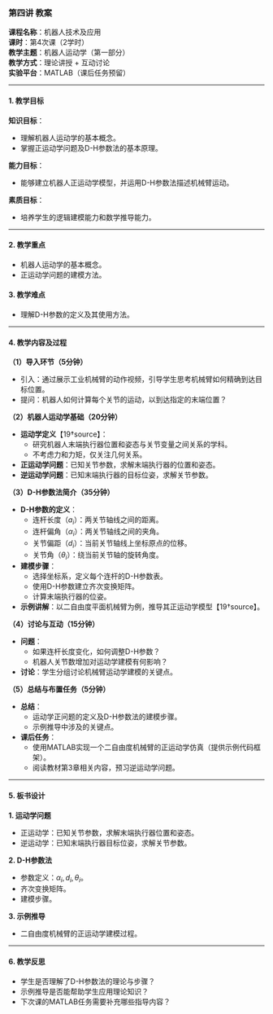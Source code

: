 ### **第四讲 教案**

**课程名称**：机器人技术及应用  
**课时**：第4次课（2学时）  
**教学主题**：机器人运动学（第一部分）  
**教学方式**：理论讲授 + 互动讨论  
**实验平台**：MATLAB（课后任务预留）

---

#### **1. 教学目标**

**知识目标**：

- 理解机器人运动学的基本概念。
- 掌握正运动学问题及D-H参数法的基本原理。

**能力目标**：

- 能够建立机器人正运动学模型，并运用D-H参数法描述机械臂运动。

**素质目标**：

- 培养学生的逻辑建模能力和数学推导能力。

---

#### **2. 教学重点**

- 机器人运动学的基本概念。
- 正运动学问题的建模方法。

#### **3. 教学难点**

- 理解D-H参数的定义及其使用方法。

---

#### **4. 教学内容及过程**

**（1）导入环节（5分钟）**

- 引入：通过展示工业机械臂的动作视频，引导学生思考机械臂如何精确到达目标位置。
- 提问：机器人如何计算每个关节的运动，以到达指定的末端位置？

**（2）机器人运动学基础（20分钟）**

- **运动学定义**【19†source】：
    - 研究机器人末端执行器位置和姿态与关节变量之间关系的学科。
    - 不考虑力和力矩，仅关注几何关系。
- **正运动学问题**：已知关节参数，求解末端执行器的位置和姿态。
- **逆运动学问题**：已知末端执行器的目标位姿，求解关节参数。

**（3）D-H参数法简介（35分钟）**

- **D-H参数的定义**：
    - 连杆长度（$a_i$）：两关节轴线之间的距离。
    - 连杆偏角（$\alpha_i$）：两关节轴线之间的夹角。
    - 关节偏距（$d_i$）：当前关节轴线上坐标原点的位移。
    - 关节角（$\theta_i$）：绕当前关节轴的旋转角度。
- **建模步骤**：
    - 选择坐标系，定义每个连杆的D-H参数表。
    - 使用D-H参数建立齐次变换矩阵。
    - 计算末端执行器的位姿。
- **示例讲解**：以二自由度平面机械臂为例，推导其正运动学模型【19†source】。

**（4）讨论与互动（15分钟）**

- **问题**：
    - 如果连杆长度变化，如何调整D-H参数？
    - 机器人关节数增加对运动学建模有何影响？
- **讨论**：学生分组讨论机械臂运动学建模的关键点。

**（5）总结与布置任务（5分钟）**

- **总结**：
    - 运动学正问题的定义及D-H参数法的建模步骤。
    - 示例推导中涉及的关键点。
- **课后任务**：
    - 使用MATLAB实现一个二自由度机械臂的正运动学仿真（提供示例代码框架）。
    - 阅读教材第3章相关内容，预习逆运动学问题。

---

#### **5. 板书设计**

**1. 运动学问题**

- 正运动学：已知关节参数，求解末端执行器位置和姿态。
- 逆运动学：已知末端执行器目标位姿，求解关节参数。

**2. D-H参数法**

- 参数定义：$\alpha_i, d_i, \theta_i$。
- 齐次变换矩阵。
- 建模步骤。

**3. 示例推导**

- 二自由度机械臂的正运动学建模过程。

---

#### **6. 教学反思**

- 学生是否理解了D-H参数法的理论与步骤？
- 示例推导是否能帮助学生应用理论知识？
- 下次课的MATLAB任务需要补充哪些指导内容？
